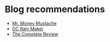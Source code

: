
# Blog recommendations

- [Mr. Money Mustache](https://www.mrmoneymustache.com/)
- [DC Rain Maker](https://www.dcrainmaker.com/)
- [The Complete Review](http://www.complete-review.com/main/main.html)

